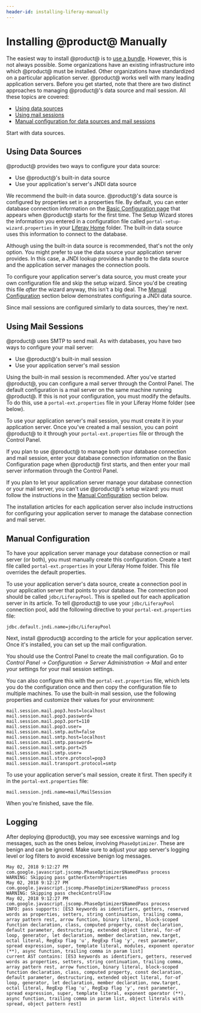 ```yaml
---
header-id: installing-liferay-manually
---
```


# Installing @product@ Manually

The easiest way to install @product@ is to
[use a bundle](/docs/7-1/deploy/-/knowledge_base/d/installing-liferay).
However, this is not always possible. Some organizations have an existing
infrastructure into which @product@ must be installed. Other organizations have
standardized on a particular application server. @product@ works well with many
leading application servers. Before you get started, note that there are two distinct
approaches to managing @product@'s data source and mail session. All these
topics are covered:

- [Using data sources](#using-data-sources)
- [Using mail sessions](#using-mail-sessions)
- [Manual configuration for data sources and mail sessions](#manual-configuration)

Start with data sources. 

## Using Data Sources

@product@ provides two ways to configure your data source:

- Use @product@'s built-in data source
- Use your application's server's JNDI data source

We recommend the built-in data source. @product@'s data source is configured
by properties set in a properties file. By default, you can enter database
connection information on the 
[Basic Configuration page](/docs/7-1/deploy/-/knowledge_base/d/installing-liferay#using-liferays-setup-wizard)
that appears when @product@ starts for the first time. The Setup Wizard stores
the information you entered in a configuration file called
`portal-setup-wizard.properties` in your 
[Liferay Home](/docs/7-1/deploy/-/knowledge_base/d/installing-liferay#liferay-home)
folder. The built-in data source uses this information to connect to the
database.

Although using the built-in data source is recommended, that's not the only
option. You might prefer to use the data source your application server
provides. In this case, a JNDI lookup provides a handle to the data
source and the application server manages the connection pools. 

To configure your application server's data source, you must create your own
configuration file and skip the setup wizard. Since you'd be creating this file
*after* the wizard anyway, this isn't a big deal. The 
[Manual Configuration](#manual-configuration) section below demonstrates configuring
a JNDI data source.

Since mail sessions are configured similarly to data sources, they're next.

## Using Mail Sessions

@product@ uses SMTP to send mail. As with databases, you have two ways to
configure your mail server:

- Use @product@'s built-in mail session
- Use your application server's mail session

Using the built-in mail session is recommended. After you've started @product@,
you can configure a mail server through the Control Panel. The default
configuration is a mail server on the same machine running @product@. If this is
not your configuration, you must modify the defaults. To do this, use
a `portal-ext.properties` file in your Liferay Home folder (see below).

To use your application server's mail session, you must create it in your
application server. Once you've created a mail session, you can point @product@
to it through your `portal-ext.properties` file or through the Control Panel.

If you plan to use @product@ to manage both your database connection and mail
session, enter your database connection information on the Basic Configuration
page when @product@ first starts, and then enter your mail server information
through the Control Panel.

If you plan to let your application server manage your database connection or
your mail server, you can't use @product@'s setup wizard: you must follow the
instructions in the [Manual Configuration](#manual-configuration) section below.

The installation articles for each application server also include instructions
for configuring your application server to manage the database connection and
mail server.

## Manual Configuration

To have your application server manage your database connection or mail server
(or both), you must manually create this configuration. Create a text file
called `portal-ext.properties` in your Liferay Home folder. This file overrides
the default properties. 

To use your application server's data source, create a connection pool in your
application server that points to your database. The connection pool should be
called `jdbc/LiferayPool`. This is spelled out for each application server in
its article. To tell @product@ to use your `jdbc/LiferayPool` connection pool,
add the following directive to your `portal-ext.properties` file:

    jdbc.default.jndi.name=jdbc/LiferayPool

Next, install @product@ according to the article for your application server.
Once it's installed, you can set up the mail configuration.

You should use the Control Panel to create the mail configuration. Go to
*Control Panel &rarr; Configuration &rarr; Server Administration &rarr; Mail*
and enter your settings for your mail session settings. 

You can also configure this with the `portal-ext.properties` file, which lets
you do the configuration once and then copy the configuration file to multiple
machines. To use the built-in mail session, use the following properties and
customize their values for your environment:

    mail.session.mail.pop3.host=localhost
    mail.session.mail.pop3.password=
    mail.session.mail.pop3.port=110
    mail.session.mail.pop3.user=
    mail.session.mail.smtp.auth=false
    mail.session.mail.smtp.host=localhost
    mail.session.mail.smtp.password=
    mail.session.mail.smtp.port=25
    mail.session.mail.smtp.user=
    mail.session.mail.store.protocol=pop3
    mail.session.mail.transport.protocol=smtp

To use your application server's mail session, create it first. Then specify it
in the `portal-ext.properties` file:

    mail.session.jndi.name=mail/MailSession

When you're finished, save the file.

## Logging

After deploying @product@, you may see excessive warnings and log messages, such
as the ones below, involving `PhaseOptimizer`. These are benign and can be
ignored. Make sure to adjust your app server's logging level or log filters to
avoid excessive benign log messages. 

    May 02, 2018 9:12:27 PM com.google.javascript.jscomp.PhaseOptimizer$NamedPass process
    WARNING: Skipping pass gatherExternProperties
    May 02, 2018 9:12:27 PM com.google.javascript.jscomp.PhaseOptimizer$NamedPass process
    WARNING: Skipping pass checkControlFlow
    May 02, 2018 9:12:27 PM com.google.javascript.jscomp.PhaseOptimizer$NamedPass process
    INFO: pass supports: [ES3 keywords as identifiers, getters, reserved words as properties, setters, string continuation, trailing comma, array pattern rest, arrow function, binary literal, block-scoped function declaration, class, computed property, const declaration, default parameter, destructuring, extended object literal, for-of loop, generator, let declaration, member declaration, new.target, octal literal, RegExp flag 'u', RegExp flag 'y', rest parameter, spread expression, super, template literal, modules, exponent operator (**), async function, trailing comma in param list]
    current AST contains: [ES3 keywords as identifiers, getters, reserved words as properties, setters, string continuation, trailing comma, array pattern rest, arrow function, binary literal, block-scoped function declaration, class, computed property, const declaration, default parameter, destructuring, extended object literal, for-of loop, generator, let declaration, member declaration, new.target, octal literal, RegExp flag 'u', RegExp flag 'y', rest parameter, spread expression, super, template literal, exponent operator (**), async function, trailing comma in param list, object literals with spread, object pattern rest]

